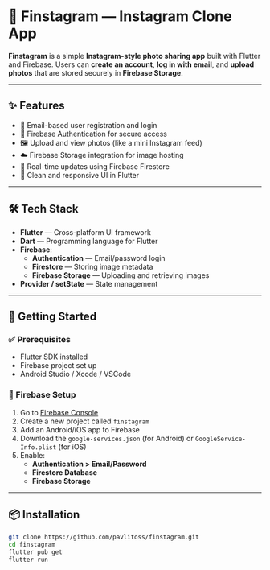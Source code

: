 # 📸 Finstagram — Instagram Clone App

**Finstagram** is a simple **Instagram-style photo sharing app** built with Flutter and Firebase. Users can **create an account**, **log in with email**, and **upload photos** that are stored securely in **Firebase Storage**.

---

## ✨ Features

- 👤 Email-based user registration and login
- 🔐 Firebase Authentication for secure access
- 🖼️ Upload and view photos (like a mini Instagram feed)
- ☁️ Firebase Storage integration for image hosting
- 🔄 Real-time updates using Firebase Firestore
- 📱 Clean and responsive UI in Flutter

---

## 🛠️ Tech Stack

- **Flutter** — Cross-platform UI framework
- **Dart** — Programming language for Flutter
- **Firebase**:
  - **Authentication** — Email/password login
  - **Firestore** — Storing image metadata
  - **Firebase Storage** — Uploading and retrieving images
- **Provider / setState** — State management

---

## 🚀 Getting Started

### ✅ Prerequisites

- Flutter SDK installed
- Firebase project set up
- Android Studio / Xcode / VSCode

### 🔧 Firebase Setup

1. Go to [Firebase Console](https://console.firebase.google.com)
2. Create a new project called `finstagram`
3. Add an Android/iOS app to Firebase
4. Download the `google-services.json` (for Android) or `GoogleService-Info.plist` (for iOS)
5. Enable:
   - **Authentication > Email/Password**
   - **Firestore Database**
   - **Firebase Storage**

---

## 📦 Installation

```bash
git clone https://github.com/pavlitoss/finstagram.git
cd finstagram
flutter pub get
flutter run
